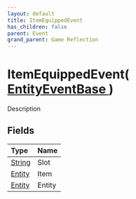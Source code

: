 ```yaml
---
layout: default
title: ItemEquippedEvent
has_children: false
parent: Event
grand_parent: Game Reflection
---
```

# ItemEquippedEvent( [ EntityEventBase ](/riftbreaker-wiki/docs/game-reflection/events/entity_event_base/) )
Description 

## Fields

| Type | Name |
|:----------|:--------------|
| [String](/riftbreaker-wiki/docs/game-reflection/components/string/) | Slot |
| [Entity](/riftbreaker-wiki/docs/game-reflection/classes/entity/) | Item |
| [Entity](/riftbreaker-wiki/docs/game-reflection/classes/entity/) | Entity |

